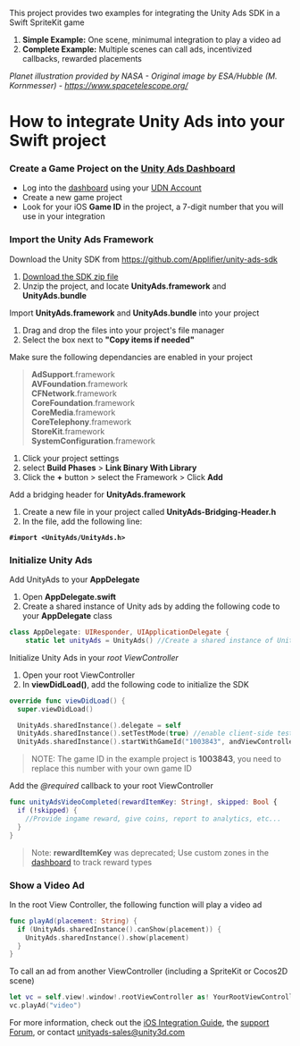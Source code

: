 This project provides two examples for integrating the Unity Ads SDK in a Swift SpriteKit game

1. **Simple Example:** One scene, minimumal integration to play a video ad
2. **Complete Example:** Multiple scenes can call ads, incentivized callbacks, rewarded placements

<i>Planet illustration provided by NASA - Original image by ESA/Hubble (M. Kornmesser) - https://www.spacetelescope.org/</i>

# How to integrate Unity Ads into your Swift project

### Create a Game Project on the [Unity Ads Dashboard](https://dashboard.unityads.unity3d.com)
- Log into the [dashboard](https://dashboard.unityads.unity3d.com) using your [UDN Account](https://accounts.unity3d.com/sign-in)
- Create a new game project
- Look for your iOS **Game ID** in the project, a 7-digit number that you will use in your integration

### Import the Unity Ads Framework

Download the Unity SDK from https://github.com/Applifier/unity-ads-sdk
  1. [Download the SDK zip file](https://github.com/Applifier/unity-ads-sdk/archive/master.zip)
  2. Unzip the project, and locate **UnityAds.framework** and **UnityAds.bundle**

Import **UnityAds.framework** and **UnityAds.bundle** into your project
  1. Drag and drop the files into your project's file manager
  2. Select the box next to **"Copy items if needed"**

Make sure the following dependancies are enabled in your project  
  
> **AdSupport**.framework  
> **AVFoundation**.framework  
> **CFNetwork**.framework  
> **CoreFoundation**.framework  
> **CoreMedia**.framework  
> **CoreTelephony**.framework  
> **StoreKit**.framework  
> **SystemConfiguration**.framework  
  
  
  
  1. Click your project settings
  2. select **Build Phases** > **Link Binary With Library**
  3. Click the **+** button > select the Framework > Click **Add**

Add a bridging header for **UnityAds.framework**
  1. Create a new file in your project called **UnityAds-Bridging-Header.h**
  2. In the file, add the following line:  
  
**`#import <UnityAds/UnityAds.h>`**

### Initialize Unity Ads

Add UnityAds to your **AppDelegate**
1. Open **AppDelegate.swift**
2. Create a shared instance of Unity ads by adding the following code to your **AppDelegate** class  
```Swift
class AppDelegate: UIResponder, UIApplicationDelegate {
    static let unityAds = UnityAds() //Create a shared instance of Unity Ads
```

Initialize Unity Ads in your *root ViewController*
1. Open your root ViewController
2. In **viewDidLoad()**, add the following code to initialize the SDK  
```Swift
override func viewDidLoad() {
  super.viewDidLoad()

  UnityAds.sharedInstance().delegate = self
  UnityAds.sharedInstance().setTestMode(true) //enable client-side test mode
  UnityAds.sharedInstance().startWithGameId("1003843", andViewController: self)
```
> NOTE: The game ID in the example project is **1003843**, you need to replace this number with your own game ID

Add the *@required* callback to your root ViewController  

```Swift
func unityAdsVideoCompleted(rewardItemKey: String!, skipped: Bool {
  if (!skipped) {
    //Provide ingame reward, give coins, report to analytics, etc...
  }
}
```
> Note: **rewardItemKey** was deprecated; Use custom zones in the [dashboard](https://dashboard.unityads.unity3d.com) to track reward types

### Show a Video Ad

In the root View Controller, the following function will play a video ad

```swift
func playAd(placement: String) {
  if (UnityAds.sharedInstance().canShow(placement)) {
    UnityAds.sharedInstance().show(placement)
  }
}
```

To call an ad from another ViewController (including a SpriteKit or Cocos2D scene)
```swift
let vc = self.view!.window!.rootViewController as! YourRootViewController
vc.playAd("video")
```

For more information, check out the [iOS Integration Guide](http://unityads.unity3d.com/help/monetization/integration-guide-ios), the [support Forum](http://forum.unity3d.com/forums/unity-ads.67/), or contact unityads-sales@unity3d.com
